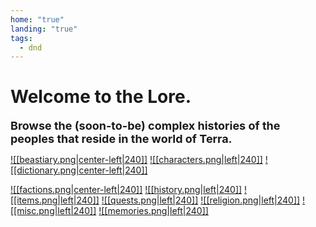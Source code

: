 ```yaml
---
home: "true"
landing: "true"
tags:
  - dnd
---
```

# Welcome to the Lore.
<font size=4><b>Browse the (soon-to-be) complex histories of the peoples that reside in the world of Terra.</b></font>
 
<a href="World/Beastiary/Beastiary.md">![[beastiary.png|center-left|240]]</a>
<a href="World/Characters/Characters.md">![[characters.png|left|240]]</a>
<a href="World/Dictionary/Dictionary.md">![[dictionary.png|center-left|240]]</a>

<a href="World/Factions/Factions/Factions.md">![[factions.png|center-left|240]]</a>
<a href="World/History/History.md">![[history.png|left|240]]</a>
<a href="World/Items/Items.md">![[items.png|left|240]]</a>
<a href="World/Quests/Quests.md">![[quests.png|left|240]]</a>
<a href="World/Religion/Religion.md">![[religion.png|left|240]]</a>
<a href="World/Misc/Misc.md">![[misc.png|left|240]]</a>
<a href="World/Memories/Memories.md">![[memories.png|left|240]]</a>
